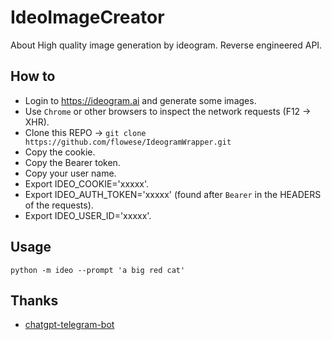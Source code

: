 # IdeoImageCreator
About High quality image generation by ideogram. Reverse engineered API.

## How to
- Login to https://ideogram.ai and generate some images.
- Use `Chrome` or other browsers to inspect the network requests (F12 -> XHR).
- Clone this REPO -> `git clone https://github.com/flowese/IdeogramWrapper.git`
- Copy the cookie.
- Copy the Bearer token.
- Copy your user name.
- Export IDEO_COOKIE='xxxxx'.
- Export IDEO_AUTH_TOKEN='xxxxx' (found after `Bearer` in the HEADERS of the requests).
- Export IDEO_USER_ID='xxxxx'.

## Usage

```
python -m ideo --prompt 'a big red cat'
```

## Thanks

- [chatgpt-telegram-bot](https://github.com/brainboost/chatgpt-telegram-bot)